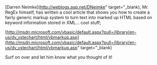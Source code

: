 [Darren Neimke](http://weblogs.asp.net/DNeimke" target="_blank), Mr. RegEx himself, has written a cool article that shows you how to create a fairly generic markup system to turn text into marked up HTML based on keyword information stored in XML... cool stuff;

[http://msdn.microsoft.com/vbasic/default.aspx?pull=/library/en-us/dv_vstechart/html/vbmarkup.asp](http://msdn.microsoft.com/vbasic/default.aspx?pull=/library/en-us/dv_vstechart/html/vbmarkup.asp" target="_blank)

Surf on over and let him know what you thought of it!